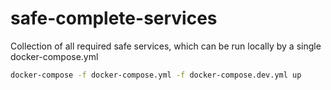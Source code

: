 # safe-complete-services

Collection of all required safe services, which can be run locally by a single docker-compose.yml

```bash
docker-compose -f docker-compose.yml -f docker-compose.dev.yml up
```

<!-- ## Setup

# Django user for http://localhost:8080/admin/

DJANGO_SUPERUSER_PASSWORD=admin
DJANGO_SUPERUSER_EMAIL=servrox@1337.wf
DJANGO_SUPERUSER_USERNAME=admin

```bash
cp ./safe-client-gateway/.env.sample ./safe-client-gateway/.env
docker-compose up
```

# The Base URL of the Safe Config Service (https://github.com/gnosis/safe-config-service)

CONFIG_SERVICE_URI=http://config-nginx

# The port exposed to the host by the nginx image.

NGINX_HOST_PORT=8090

DJANGO_ALLOWED_HOSTS=".localhost,127.0.0.1,[::1],config-nginx"

cp ./safe-client-gateway/.env.sample ./safe-client-gateway/.dev.env

-> inside safe-client-gateway/nginx/templates/nginx.conf.template use gateway-web instead of web
upstream app_server {
ip_hash; # For load-balancing
server gateway-web:${ROCKET_PORT} fail_timeout=0;
keepalive 32;
}

safe-transaction-service/docker/web/run_web.sh
-> add django account creation

safe-transaction-service/.env.dev
-> add envs

change port for second db to 5432 (transaction-db)

change transaction-redis port to 6380 in yml + ./safe-complete-services/safe-transaction-service/.env.dev

replace db to transaction-db -> DATABASE_URL=psql://postgres:postgres@transaction-db:5433/postgres

     -Q "${WORKER_QUEUES}"

# TODO: remove this line from safe-transaction-service/.env.dev as it should be passed in docker-compose.yaml for each worker instance separatly

WORKER_QUEUES="contracts,tokens"

# TODO

- delete csrf
- fix WORKER_QUEUES -->
